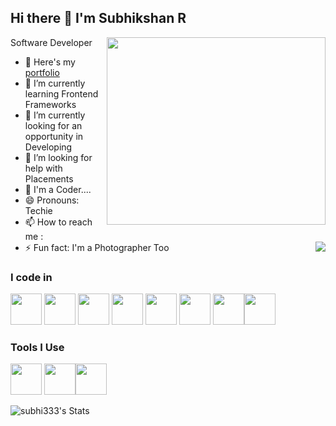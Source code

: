 ## Hi there 👋 I'm Subhikshan R

Software Developer
<img align="right" width="350" height="300" src="https://media.giphy.com/media/v1.Y2lkPTc5MGI3NjExdzV4ZjNodXhuZXVmbGZ1MDF1cWlrZzEzd3FmNHZxdWcxbmkyMjZiOSZlcD12MV9naWZzX3NlYXJjaCZjdD1n/78XCFBGOlS6keY1Bil/giphy.gif">
- 🔭 Here's my [portfolio]( )                                                 
- 🌱 I’m currently learning Frontend Frameworks
- 👯 I’m currently looking for an opportunity in Developing 
- 🤔 I’m looking for help with Placements
- 💬 I'm a Coder....
- 😄 Pronouns: Techie <br>
- 📫 How to reach me :
<br /> [<img align="right" src="https://img.shields.io/badge/LinkedIn-0077B5?style=for-the-badge&logo=linkedin&logoColor=white" />](https://www.linkedin.com/in/subhikshan-r-0b64481b6/)
- ⚡ Fun fact: I'm a Photographer Too

### I code in
<img height="50" width="50" src="https://img.icons8.com/color/48/000000/java-coffee-cup-logo.png" /> <img height="50" width="50" src="https://img.icons8.com/color/48/000000/html-5.png" /> <img height="50" width="50" src="https://img.icons8.com/color/48/000000/css3.png" /> <img height="50" width="50" src="https://img.icons8.com/color/48/000000/bootstrap.png" />
<img height="50" width="50" src="https://img.icons8.com/color/48/000000/javascript.png"/> <img height="50" width="50" src="https://img.icons8.com/color/48/000000/react-native.png"/> <img height="50" width="50" src="https://img.icons8.com/color/48/000000/mysql-logo.png"/><img height="50" width="50" src="https://img.icons8.com/color/48/000000/spring-logo.png"/>

### Tools I Use
<img height="50" width="50" src="https://img.icons8.com/color/48/000000/visual-studio-code-2019.png"/> <img height="50" width="50" src="https://img.icons8.com/color/50/000000/git.png"/><img height="50" src="https://img.icons8.com/officel/480/null/java-eclipse.png"/> 

![subhi333's Stats](https://github-readme-stats.vercel.app/api?username=subhi333&theme=vue-dark&show_icons=true&hide_border=true&count_private=true)

